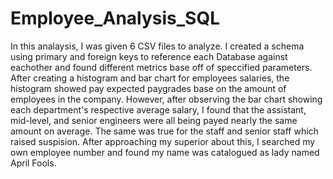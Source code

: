# Employee_Analysis_SQL

In this analaysis, I was given 6 CSV files to analyze. I created a schema using primary and foreign keys to reference each 
Database against eachother and found different metrics base off of speccified parameters. After creating a histogram and 
bar chart for employees salaries, the histogram showed pay expected paygrades base on the amount of employees in the company.
However, after observing the bar chart showing each department's respective average salary, I found that the assistant, mid-level,
and senior engineers were all being payed nearly the same amount on average. The same was true for the staff and senior staff which 
raised suspision. After approaching my superior about this, I searched my own employee number and found my name was catalogued as lady
named April Fools.